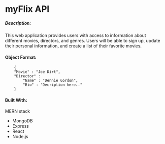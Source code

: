# myFlix API

##### Description:
This web application provides users with access to information about 
different movies, directors, and genres. Users will be able to sign up, 
update their personal information, and create a list of their favorite movies.

#### Object Format:
        { 
        "Movie" : "Joe Dirt", 
        "Director" : 
            "Name" : "Dennie Gordon",
            "Bio" : "Decription here.."
        }
        

#### Built With:
MERN stack
- MongoDB
- Express
- React
- Node.js